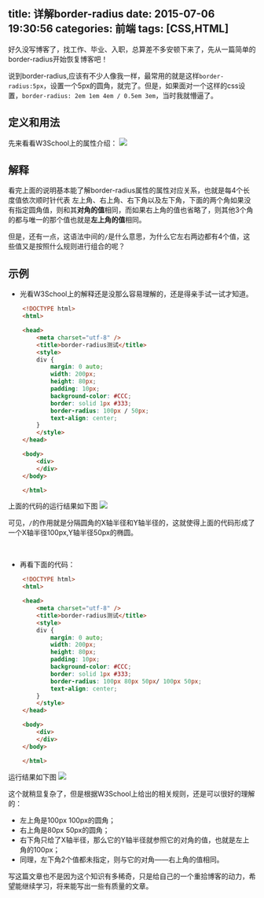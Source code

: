 title: 详解border-radius
date: 2015-07-06 19:30:56
categories: 前端
tags: [CSS,HTML]
---

好久没写博客了，找工作、毕业、入职，总算差不多安顿下来了，先从一篇简单的border-radius开始恢复博客吧！

说到border-radius,应该有不少人像我一样，最常用的就是这样`border-radius:5px`，设置一个5px的圆角，就完了。但是，如果面对一个这样的css设置，`border-radius: 2em 1em 4em / 0.5em 3em`，当时我就懵逼了。

<!--more-->

## 定义和用法

先来看看W3School上的属性介绍：
![](http://ww2.sinaimg.cn/large/7d25d640gw1etsyn61o55j20kh0d0q55.jpg)

## 解释

看完上面的说明基本能了解border-radius属性的属性对应关系，也就是每4个长度值依次顺时针代表 左上角、右上角、右下角以及左下角，下面的两个角如果没有指定圆角值，则和其**对角的值**相同，而如果右上角的值也省略了，则其他3个角的都与唯一的那个值也就是**左上角的值**相同。

但是，还有一点，这语法中间的`/`是什么意思，为什么它左右两边都有4个值，这些值又是按照什么规则进行组合的呢？

## 示例
- 光看W3School上的解释还是没那么容易理解的，还是得亲手试一试才知道。

```html
	<!DOCTYPE html>
	<html>

	<head>
	    <meta charset="utf-8" />
	    <title>border-radius测试</title>
	    <style>
	    div {
	        margin: 0 auto;
	        width: 200px;
	        height: 80px;
	        padding: 10px;
	        background-color: #CCC;
	        border: solid 1px #333;
	        border-radius: 100px / 50px;
	        text-align: center;
	    }
	    </style>
	</head>

	<body>
	    <div>
	    </div>
	</body>

	</html>
```

上面的代码的运行结果如下图
![](http://ww4.sinaimg.cn/large/7d25d640gw1etv6njto0cj209v03h0sk.jpg)

可见，`/`的作用就是分隔圆角的X轴半径和Y轴半径的，这就使得上面的代码形成了一个X轴半径100px,Y轴半径50px的椭圆。

<br>

- 再看下面的代码：
```html
	<!DOCTYPE html>
	<html>

	<head>
	    <meta charset="utf-8" />
	    <title>border-radius测试</title>
	    <style>
	    div {
	        margin: 0 auto;
	        width: 200px;
	        height: 80px;
	        padding: 10px;
	        background-color: #CCC;
	        border: solid 1px #333;
	        border-radius: 100px 80px 50px/ 100px 50px;
	        text-align: center;
	    }
	    </style>
	</head>

	<body>
	    <div>
	    </div>
	</body>

	</html>
```

运行结果如下图
![](http://ww3.sinaimg.cn/large/7d25d640gw1etv6usbtksj20b103cglf.jpg)

这个就稍显复杂了，但是根据W3School上给出的相关规则，还是可以很好的理解的：
- 左上角是100px 100px的圆角；
- 右上角是80px 50px的圆角；
- 右下角只给了X轴半径，那么它的Y轴半径就参照它的对角的值，也就是左上角的100px；
- 同理，左下角2个值都未指定，则与它的对角——右上角的值相同。

写这篇文章也不是因为这个知识有多稀奇，只是给自己的一个重拾博客的动力，希望能继续学习，将来能写出一些有质量的文章。